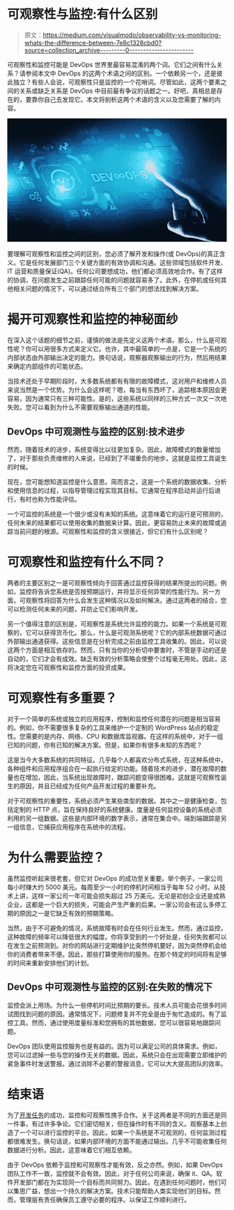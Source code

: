 # 可观察性与监控:有什么区别

> 原文：<https://medium.com/visualmodo/observability-vs-monitoring-whats-the-difference-between-7e8c1328cbd0?source=collection_archive---------0----------------------->

可观察性和监控可能是 DevOps 世界里最容易混淆的两个词。它们之间有什么关系？请参阅本文中 DevOps 的这两个术语之间的区别。一个依赖另一个，还是彼此独立？有些人会说，可观察性只是监控的一个花哨词。尽管如此，这两个要素之间的关系或缺乏关系是 DevOps 中目前最有争议的话题之一。好吧，真相总是存在的，要靠你自己去发现它。本文将剖析这两个术语的含义以及您需要了解的内容。

![](img/aee4e44f8d7f132b6022e09aed7abc87.png)

要理解可观察性和监控之间的区别，您必须了解开发和操作(或 DevOps)的真正含义。它是任何发展部门三个关键方面的有效协调和沟通。这些领域包括软件开发、IT 运营和质量保证(QA)。任何公司要想成功，他们都必须高效地合作。有了这样的协调，在问题发生之前跟踪任何可能的问题就容易多了。此外，在停机或任何其他相关问题的情况下，可以通过结合所有三个部门的想法找到解决方案。

# 揭开可观察性和监控的神秘面纱

在深入这个话题的细节之前，谨慎的做法是先定义这两个术语。那么，什么是可观性呢？你可以用很多方式来定义它。也许，其中最简单的一点是，它是一个系统的内部状态由外部输出决定的能力。换句话说，观察器观察输出的行为，然后用结果来确定内部组件的可能状态。

当技术还处于早期阶段时，大多数系统都有有限的故障模式，这对用户和维修人员来说当然是一个优势。为什么会这样呢？嗯，每当有东西坏了，追踪根本原因会更容易，因为通常只有三种可能性。是的，这些系统以同样的三种方式一次又一次地失败。您可以看到为什么不需要观察输出通道的性能。

## DevOps 中可观测性与监控的区别:技术进步

然而，随着技术的进步，系统变得比以往更加复杂。因此，故障模式的数量增加了，对于那些负责维修的人来说，已经到了不堪重负的地步。这就是监控工具诞生的时候。

现在，您可能想知道监控是什么意思。简而言之，这是一个系统的数据收集、分析和使用信息的过程，以指导管理过程实现其目标。它通常在程序启动并运行后进行，有时也称为性能评估。

一个可监控的系统是一个很少或没有未知的系统。这意味着它的运行是可预测的，任何未来的结果都可以使用收集的数据来计算。因此，更容易防止未来的故障或追踪当前问题的根源。可观察性和监控的含义很接近，但它们有什么区别呢？

# 可观察性和监控有什么不同？

两者的主要区别之一是可观察性倾向于回答通过监控获得的结果所提出的问题。例如，监控将告诉您系统是否按预期运行，并将显示任何异常的性能行为。另一方面，可观察性将回答为什么会发生这种情况以及如何解决。通过这两者的结合，您可以检测任何未来的问题，并防止它们影响开发。

另一个值得注意的区别是，可观察性是系统允许监控的能力。如果一个系统是可观察的，它可以获得货币化。那么，什么是可观测系统呢？它的内部系统数据可通过外部输出通道获得。这些信息是在分析完成之前由监控工具收集的。因此，可以说这两个方面是相互依存的。然而，只有当你的分析切中要害时，不管是手动的还是自动的，它们才会有成效。缺乏有效的分析策略会使整个过程毫无用处。因此，这将决定您在可观察性和监控方面的投资成果。

# 可观察性有多重要？

对于一个简单的系统或独立的应用程序，控制和监控任何潜在的问题是相当容易的。例如，你不需要很多复杂的工具来维护一个定制的 WordPress 站点的稳定性。您需要的是内存、网络、CPU 和数据库监视器。在这样的系统中，对于一组已知的问题，你有已知的解决方案。但是，如果你有很多未知的东西呢？

这是当今大多数系统的共同特征。几乎每个人都喜欢分布式系统，在这种系统中，各种组件和应用程序组合在一起执行给定的功能。随着技术的进步，潜在故障的数量也在增加，因此，当系统出现故障时，跟踪问题变得很困难。这就是可观察性诞生的原因，并且已经成为任何产品开发过程的重要补充。

对于可观察性的重要性，系统必须产生某些类型的数据。其中之一是健康检查，包括定制的 HTTP 点，旨在保持良好的系统健康。度量是任何监控设备的系统必须利用的另一组数据。这些是内部环境的数字表示，通常在集合中。端到端跟踪是另一组信息，它捕获应用程序在系统中的流程。

# 为什么需要监控？

虽然监控听起来很老套，但它对 DevOps 的成功至关重要。举个例子，一家公司每小时赚大约 5000 美元。每周至少一小时的停机时间相当于每年 52 小时。从技术上讲，这样一家公司一年可能会损失超过 25 万美元。无论是初创企业还是成熟企业，这都是一个巨大的损失，可能会产生严重的后果。一家公司会有这么多停工期的原因之一是它缺乏有效的预期策略。

当然，由于不可避免的情况，系统故障有时会在任何行业发生。然而，通过监控，这种故障的频率可以降低很大的幅度。你将享受到的一个好处是，任何失败都可以在发生之前预测到。对你的网站进行定期维护比突然停机要好，因为突然停机会给你的消费者带来不便。因此，那些打算使用你的服务。在那个特定的时间将有足够的时间来重新安排他们的计划。

## DevOps 中可观测性与监控的区别:在失败的情况下

监控会派上用场。为什么一些停机时间比预期的要长。技术人员可能会花很多时间试图找到问题的原因。通常情况下，问题修复并不完全是由于匆忙造成的。有了监控工具。然而，通过使用度量标准和您拥有的其他数据，您可以很容易地跟踪问题。

DevOps 团队使用监控服务也是有益的。因为可以满足公司的具体需求。例如，您可以过滤掉一些与您的操作无关的数据。因此，系统只会在出现需要立即维护的紧急事件时发送警报。通过消除不必要的警报消息，它可以大大提高团队的效率。

# 结束语

为了[开发任务](https://en.wikipedia.org/wiki/DevOps)的成功，监控和可观察性携手合作。关于这两者是不同的方面还是同一件事，有过许多争论。它们密切相关，但在操作时有不同的含义。观察基本上创造了一个可以进行监控的平台。因此，如果一个系统是不可观测的，任何监测过程都很难发生。换句话说，如果内部环境的方面不能通过输出。几乎不可能收集任何数据进行分析。因此，这意味着它们相互依赖。

由于 DevOps 依赖于监控和可观察性才能有效，反之亦然。例如，如果 DevOps 团队工作不一致，监控就不会有效。因此，对于任何公司来说，确保 it、QA。软件开发部门都在为实现同一个目标而共同努力。因此，在遇到任何问题时，他们可以集思广益，想出一个持久的解决方案。技术只能帮助人类实现他们的目标。然而，管理层有责任确保员工遵守必要的程序。以保证工作顺利进行。